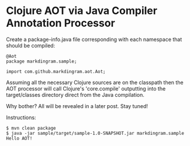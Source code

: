 # Clojure AOT via Java Compiler Annotation Processor


Create a package-info.java file corresponding with each namespace that should be compiled:

```
@Aot
package markdingram.sample;

import com.github.markdingram.aot.Aot;
```


Assuming all the necessary Clojure sources are on the classpath then the AOT processor will call Clojure's 'core.compile' outputting into the target/classes directory direct from the Java compilation.


Why bother? All will be revealed in a later post. Stay tuned!


Instructions:

````
$ mvn clean package
$ java -jar sample/target/sample-1.0-SNAPSHOT.jar markdingram.sample
Hello AOT!
````
